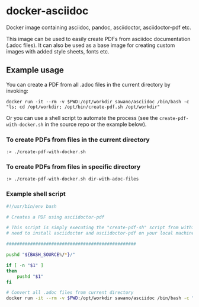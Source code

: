 # docker-asciidoc

Docker image containing asciidoc, pandoc, asciidoctor, asciidoctor-pdf etc.

This image can be used to easily create PDFs from asciidoc documentation (.adoc files).
It can also be used as a base image for creating custom images with added style sheets, fonts etc.

## Example usage

You can create a PDF from all .adoc files in the current directory by invoking:

`docker run -it --rm -v $PWD:/opt/workdir sawano/asciidoc /bin/bash -c "ls; cd /opt/workdir; /opt/bin/create-pdf.sh /opt/workdir"`

Or you can use a shell script to automate the process (see the `create-pdf-with-docker.sh` in the source repo or the example below).

### To create PDFs from files in the current directory

`:> ./create-pdf-with-docker.sh`

### To create PDFs from files in specific directory

`:> ./create-pdf-with-docker.sh dir-with-adoc-files`


### Example shell script

````bash
#!/usr/bin/env bash

# Creates a PDF using asciidoctor-pdf

# This script is simply executing the "create-pdf-sh" script from within the docker container. This way, there is no
# need to install asciidoctor and asciidoctor-pdf on your local machine.

#################################################

pushd "${BASH_SOURCE%/*}/"

if [ -n "$1" ]
then
    pushd "$1"
fi

# Convert all .adoc files from current directory
docker run -it --rm -v $PWD:/opt/workdir sawano/asciidoc /bin/bash -c "cd /opt/workdir; /opt/bin/create-pdf.sh /opt/workdir"
````
